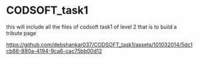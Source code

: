 # CODSOFT_task1
this will include all the files of codsoft task1 of level 2 that is to build a tribute page


https://github.com/debshankar037/CODSOFT_task1/assets/101032014/5dc1cb86-880a-4194-9ca6-cac75bb00d12

